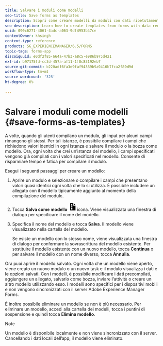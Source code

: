 ```yaml
---
title: Salvare i moduli come modelli
seo-title: Save forms as templates
description: Scopri come creare modelli da moduli con dati ripetutamente richiesti.
seo-description: Learn how to create templates from forms with data required repeatedly.
uuid: 090c6271-4061-4adc-a063-9df4953b47ce
contentOwner: khsingh
content-type: reference
products: SG_EXPERIENCEMANAGER/6.5/FORMS
topic-tags: forms-app
discoiquuid: e0df2f85-664a-47b3-a8c5-e986b975d421
exl-id: b97175fd-cc3d-457a-af11-1f8c83192eb7
source-git-commit: b220adf6fa3e9faf94389b9a9416b7fca2f89d9d
workflow-type: tm+mt
source-wordcount: '328'
ht-degree: 0%

---
```


# Salvare i moduli come modelli {#save-forms-as-templates}

A volte, quando gli utenti compilano un modulo, gli input per alcuni campi rimangono gli stessi. Per tali istanze, è possibile compilare i campi che richiedono valori identici in ogni istanza e salvare il modulo o la bozza come modello. Ora, ogni volta che crei un’istanza del modello, i campi specificati vengono già compilati con i valori specificati nel modello. Consente di risparmiare tempo e fatica per compilare il modulo.

Esegui i seguenti passaggi per creare un modello:

1. Aprire un modulo e selezionare o compilare i campi che presentano valori quasi identici ogni volta che lo si utilizza. È possibile includere un allegato con il modello tipicamente aggiunto al momento della compilazione del modulo.
1. Tocca **Salva come modello** ![save_as_template](assets/save_as_template.png)icona. Viene visualizzata una finestra di dialogo per specificare il nome del modello.
1. Specifica il nome del modello e tocca **Salva**. Il modello viene visualizzato nella cartella del modello.

   Se esiste un modello con lo stesso nome, viene visualizzata una finestra di dialogo per confermare la sovrascrittura del modello esistente. Per sostituire il modello esistente con un nuovo modello, tocca **Continua** o per salvare il modello con un nome diverso, tocca **Annulla**.

Ora puoi aprire il modello salvato. Ogni volta che un modello viene aperto, viene creato un nuovo modulo o un nuovo task e il modulo visualizza i dati e le opzioni salvati. Con i modelli, è possibile modificare i dati precompilati, aggiungere un allegato, salvarlo come bozza, inviare l&#39;attività o creare un altro modello utilizzando esso. I modelli sono specifici per i dispositivi mobili e non vengono sincronizzati con il server Adobe Experience Manager Forms.

È inoltre possibile eliminare un modello se non è più necessario. Per eliminare un modello, accedi alla cartella dei modelli, tocca i puntini di sospensione e quindi tocca **Elimina modello**.

>[!NOTE]
>
>Un modello è disponibile localmente e non viene sincronizzato con il server. Cancellando i dati locali dell’app, il modello viene eliminato.
